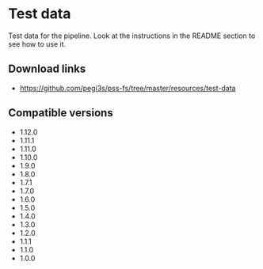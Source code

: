 # Test data

Test data for the pipeline. Look at the instructions in the README section to see how to use it.

## Download links

- https://github.com/pegi3s/pss-fs/tree/master/resources/test-data

## Compatible versions

- 1.12.0
- 1.11.1
- 1.11.0
- 1.10.0
- 1.9.0
- 1.8.0
- 1.7.1
- 1.7.0
- 1.6.0
- 1.5.0
- 1.4.0
- 1.3.0
- 1.2.0
- 1.1.1
- 1.1.0
- 1.0.0
